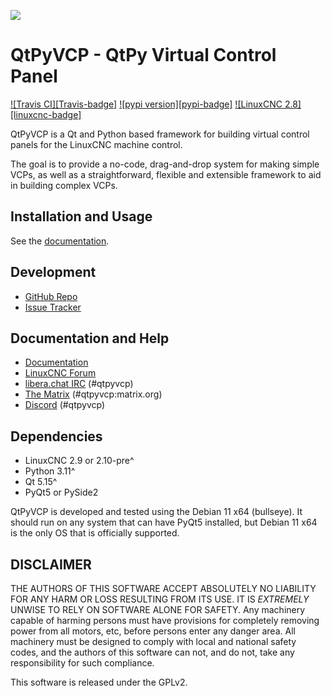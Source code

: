 ![](https://www.qtpyvcp.com/_static/qtpyvcp_logo_small.png)

# QtPyVCP - QtPy Virtual Control Panel
[![Travis CI][Travis-badge]](https://travis-ci.org/kcjengr/qtpyvcp)
[![pypi version][pypi-badge]](https://pypi.org/project/QtPyVCP/)
[![LinuxCNC 2.8][linuxcnc-badge]](https://github.com/LinuxCNC/linuxcnc)


QtPyVCP is a Qt and Python based framework for building virtual control panels
for the LinuxCNC machine control.

The goal is to provide a no-code, drag-and-drop system for making simple VCPs,
as well as a straightforward, flexible and extensible framework to aid in
building complex VCPs.

## Installation and Usage

See the [documentation](https://www.qtpyvcp.com/).


## Development

* [GitHub Repo](https://github.com/kcjengr/qtpyvcp/)
* [Issue Tracker](https://github.com/kcjengr/qtpyvcp/issues)

## Documentation and Help

* [Documentation](https://www.qtpyvcp.com)
* [LinuxCNC Forum](https://forum.linuxcnc.org/qtpyvcp)
* [libera.chat IRC](http://web.libera.chat/) (#qtpyvcp)
* [The Matrix](https://app.element.io/#/room/#qtpyvcp:matrix.org) (#qtpyvcp:matrix.org)
* [Discord](https://discord.gg/NTKeR5GDuD) (#qtpyvcp)


## Dependencies

* LinuxCNC 2.9 or 2.10-pre^
* Python 3.11^
* Qt 5.15^
* PyQt5 or PySide2

QtPyVCP is developed and tested using the Debian 11 x64 (bullseye).
It should run on any system that can have PyQt5 installed, but Debian 11 x64 is the only OS
that is officially supported.


## DISCLAIMER

THE AUTHORS OF THIS SOFTWARE ACCEPT ABSOLUTELY NO LIABILITY FOR
ANY HARM OR LOSS RESULTING FROM ITS USE.  IT IS _EXTREMELY_ UNWISE
TO RELY ON SOFTWARE ALONE FOR SAFETY.  Any machinery capable of
harming persons must have provisions for completely removing power
from all motors, etc, before persons enter any danger area.  All
machinery must be designed to comply with local and national safety
codes, and the authors of this software can not, and do not, take
any responsibility for such compliance.

This software is released under the GPLv2.
